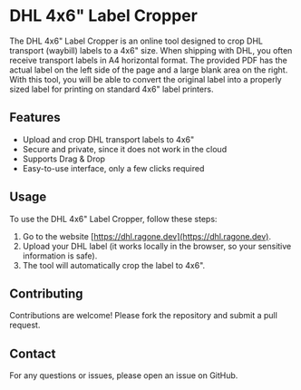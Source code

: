 # DHL 4x6" Label Cropper

The DHL 4x6" Label Cropper is an online tool designed to crop DHL transport (waybill) labels to a 4x6" size. When shipping with DHL, you often receive transport labels in A4 horizontal format. The provided PDF has the actual label on the left side of the page and a large blank area on the right. With this tool, you will be able to convert the original label into a properly sized label for printing on standard 4x6" label printers.

## Features

- Upload and crop DHL transport labels to 4x6"
- Secure and private, since it does not work in the cloud
- Supports Drag & Drop
- Easy-to-use interface, only a few clicks required

## Usage

To use the DHL 4x6" Label Cropper, follow these steps:

1. Go to the website [https://dhl.ragone.dev](https://dhl.ragone.dev).
2. Upload your DHL label (it works locally in the browser, so your sensitive information is safe).
3. The tool will automatically crop the label to 4x6".

## Contributing

Contributions are welcome! Please fork the repository and submit a pull request.

## Contact

For any questions or issues, please open an issue on GitHub.
